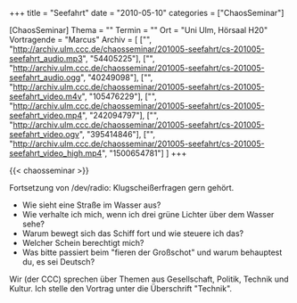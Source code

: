 +++
title = "Seefahrt"
date = "2010-05-10"
categories = ["ChaosSeminar"]

[ChaosSeminar]
Thema = ""
Termin = ""
Ort = "Uni Ulm, Hörsaal H20"
Vortragende = "Marcus"
Archiv = [
	["", "http://archiv.ulm.ccc.de/chaosseminar/201005-seefahrt/cs-201005-seefahrt_audio.mp3", "54405225"],
	["", "http://archiv.ulm.ccc.de/chaosseminar/201005-seefahrt/cs-201005-seefahrt_audio.ogg", "40249098"],
	["", "http://archiv.ulm.ccc.de/chaosseminar/201005-seefahrt/cs-201005-seefahrt_video.m4v", "105476229"],
	["", "http://archiv.ulm.ccc.de/chaosseminar/201005-seefahrt/cs-201005-seefahrt_video.mp4", "242094797"],
	["", "http://archiv.ulm.ccc.de/chaosseminar/201005-seefahrt/cs-201005-seefahrt_video.ogv", "395414846"],
	["", "http://archiv.ulm.ccc.de/chaosseminar/201005-seefahrt/cs-201005-seefahrt_video_high.mp4", "1500654781"]
	]
+++

{{< chaosseminar >}}

Fortsetzung von /dev/radio: Klugscheißerfragen gern gehört.

- Wie sieht eine Straße im Wasser aus?
- Wie verhalte ich mich, wenn ich drei grüne Lichter über dem Wasser sehe?
- Warum bewegt sich das Schiff fort und wie steuere ich das?
- Welcher Schein berechtigt mich?
- Was bitte passiert beim "fieren der Großschot" und warum behauptest du, es sei Deutsch?

Wir (der CCC) sprechen über Themen aus Gesellschaft, Politik, Technik und Kultur. Ich stelle den Vortrag unter die Überschrift "Technik".
